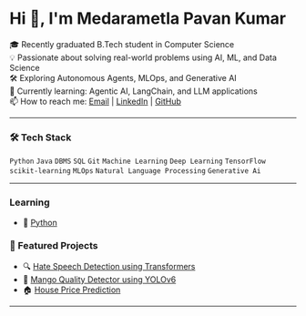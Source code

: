# Hi 👋, I'm Medarametla Pavan Kumar


🎓 Recently graduated B.Tech student in Computer Science  
💡 Passionate about solving real-world problems using AI, ML, and Data Science  
🛠️ Exploring Autonomous Agents, MLOps, and Generative AI  
🌱 Currently learning: Agentic AI, LangChain, and LLM applications  
📫 How to reach me: [Email](mailto:medarametlapavankumar18@gmail.com) | [LinkedIn](https://www.linkedin.com/in/pavan-kumar-medarametla-78676a22a/) | [GitHub](https://github.com/PavanKumar599)


 
---

### 🛠️ Tech Stack
`Python` `Java` `DBMS` `SQL` `Git` `Machine Learning` `Deep Learning` `TensorFlow` `scikit-learning` `MLOps` `Natural Language Processing` `Generative Ai`

---
### Learning
- 🐍 [Python](https://github.com/Pavankumar599/python)


### 🚀 Featured Projects
- 🔍 [Hate Speech Detection using Transformers](https://github.com/yourrepo1)
- 🥭 [Mango Quality Detector using YOLOv6](https://github.com/yourrepo2)
- 🏠 [House Price Prediction](https://github.com/yourrepo3)

---
